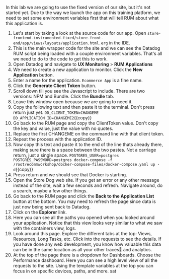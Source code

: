 In this lab we are going to use the fixed version of our site, but it's not started yet. Due to the way we launch the app on this training platform, we need to set some environment variables first that will tell RUM about what this application is.

1.  Let's start by taking a look at the source code for our app. Open `store-frontend-instrumented-fixed/store-front-end/app/views/layouts/application.html.erg` in the IDE.
2.  This is the main wrapper code for the site and we can see the Datadog RUM script being loaded with a couple environment variables. That's all we need to do to the code to get this to work.
3.  Open Datadog and navigate to **UX Monitoring** > **RUM Applications**
4.  We need to create a new application to monitor. Click the **New Application** button.
5.  Enter a name for the application. `Ecommerce App` is a fine name.
6.  Click the **Generate Client Token** button.
7.  Scroll down till you see the Javascript to include. There are two versions: NPM and Bundle. Click the **Bundle** tab.
8.  Leave this window open because we are going to need it.
9.  Copy the following text and then paste it to the terminal. Don't press return just yet.
   `DD_CLIENT_TOKEN=CHANGEME DD_APPLICATION_ID=CHANGEME2`{{copy}}
10. Go back to the RUM page and copy the ClientToken value. Don't copy the key and value, just the value with no quotes.
11. Replace the first CHANGEME on the command line with that client token. 
12. Repeat the process with the application ID.
13. Now copy this text and paste it to the end of the line thats already there, making sure there is a space between the two pastes. Not a carriage return, just a single space. 
    `POSTGRES_USER=postgres POSTGRES_PASSWORD=postgres docker-compose -f /root/ecommworkshop/docker-compose-files/docker-compose.yaml up -d`{{copy}}
14. Press return and we should see that Docker is starting.
15. Open the Store Dog web site. If you get an error or any other message instead of the site, wait a few seconds and refresh. Navigate around, do a search, maybe a few other things.
16. Go back to the RUM page and click the **Back to the Application List** button at the bottom. You may need to refresh the page since data is just now being sent back to Datadog. 
17. Click on the **Explorer** link.
18. Here you can see all the paths you opened when you looked around your application. Notice that this view looks very similar to what we saw with the containers view, logs. 
19. Look around this page. Explore the different tabs at the top: Views, Resources, Long Tasks, etc. Click into the requests to see the details. If you have done any web development, you know how valuable this data can be in the same location as all your other traces and analytics. 
20. At the top of the page there is a dropdown for Dashboards. Choose the Performance dashboard. Here you can see a high level view of all the requests to the site. Using the template variables at the top you can focus in on specific devices, paths, and more. 
sat